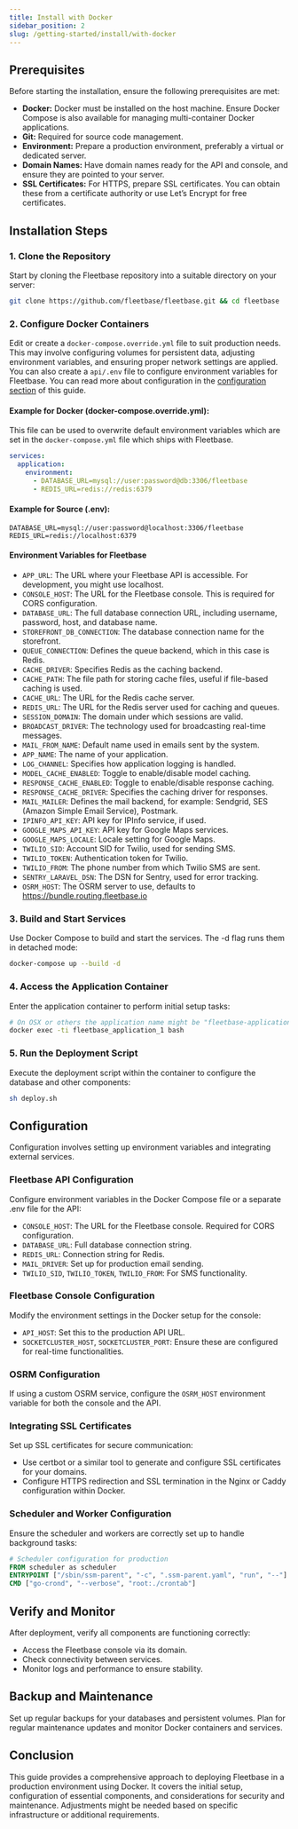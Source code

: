 ```yaml
---
title: Install with Docker
sidebar_position: 2
slug: /getting-started/install/with-docker
---
```


## Prerequisites

Before starting the installation, ensure the following prerequisites are met:

- **Docker:** Docker must be installed on the host machine. Ensure Docker Compose is also available for managing multi-container Docker applications.
- **Git:** Required for source code management.
- **Environment:** Prepare a production environment, preferably a virtual or dedicated server.
- **Domain Names:** Have domain names ready for the API and console, and ensure they are pointed to your server.
- **SSL Certificates:** For HTTPS, prepare SSL certificates. You can obtain these from a certificate authority or use Let’s Encrypt for free certificates.

## Installation Steps

### 1. Clone the Repository

Start by cloning the Fleetbase repository into a suitable directory on your server:
```bash
git clone https://github.com/fleetbase/fleetbase.git && cd fleetbase
```

### 2. Configure Docker Containers

Edit or create a `docker-compose.override.yml` file to suit production needs. This may involve configuring volumes for persistent data, adjusting environment variables, and ensuring proper network settings are applied. You can also create a `api/.env` file to configure environment variables for Fleetbase. You can read more about configuration in the [configuration section](/getting-started/configuration) of this guide.

#### Example for Docker (docker-compose.override.yml):

This file can be used to overwrite default environment variables which are set in the `docker-compose.yml` file which ships with Fleetbase.

```yaml
services:
  application:
    environment:
      - DATABASE_URL=mysql://user:password@db:3306/fleetbase
      - REDIS_URL=redis://redis:6379
```

#### Example for Source (.env):

```plaintext
DATABASE_URL=mysql://user:password@localhost:3306/fleetbase
REDIS_URL=redis://localhost:6379
```

#### Environment Variables for Fleetbase

- `APP_URL`: The URL where your Fleetbase API is accessible. For development, you might use localhost.
- `CONSOLE_HOST`: The URL for the Fleetbase console. This is required for CORS configuration.
- `DATABASE_URL`: The full database connection URL, including username, password, host, and database name.
- `STOREFRONT_DB_CONNECTION`: The database connection name for the storefront.
- `QUEUE_CONNECTION`: Defines the queue backend, which in this case is Redis.
- `CACHE_DRIVER`: Specifies Redis as the caching backend.
- `CACHE_PATH`: The file path for storing cache files, useful if file-based caching is used.
- `CACHE_URL`: The URL for the Redis cache server.
- `REDIS_URL`: The URL for the Redis server used for caching and queues.
- `SESSION_DOMAIN`: The domain under which sessions are valid.
- `BROADCAST_DRIVER`: The technology used for broadcasting real-time messages.
- `MAIL_FROM_NAME`: Default name used in emails sent by the system.
- `APP_NAME`: The name of your application.
- `LOG_CHANNEL`: Specifies how application logging is handled.
- `MODEL_CACHE_ENABLED`: Toggle to enable/disable model caching.
- `RESPONSE_CACHE_ENABLED`: Toggle to enable/disable response caching.
- `RESPONSE_CACHE_DRIVER`: Specifies the caching driver for responses.
- `MAIL_MAILER`: Defines the mail backend, for example: Sendgrid, SES (Amazon Simple Email Service), Postmark.
- `IPINFO_API_KEY`: API key for IPInfo service, if used.
- `GOOGLE_MAPS_API_KEY`: API key for Google Maps services.
- `GOOGLE_MAPS_LOCALE`: Locale setting for Google Maps.
- `TWILIO_SID`: Account SID for Twilio, used for sending SMS.
- `TWILIO_TOKEN`: Authentication token for Twilio.
- `TWILIO_FROM`: The phone number from which Twilio SMS are sent.
- `SENTRY_LARAVEL_DSN`: The DSN for Sentry, used for error tracking.
- `OSRM_HOST`: The OSRM server to use, defaults to https://bundle.routing.fleetbase.io

### 3. Build and Start Services

Use Docker Compose to build and start the services. The -d flag runs them in detached mode:
```bash
docker-compose up --build -d
```

### 4. Access the Application Container

Enter the application container to perform initial setup tasks:
```bash
# On OSX or others the application name might be "fleetbase-application-1"
docker exec -ti fleetbase_application_1 bash
```

### 5. Run the Deployment Script

Execute the deployment script within the container to configure the database and other components:
```bash
sh deploy.sh
```

## Configuration

Configuration involves setting up environment variables and integrating external services.

### Fleetbase API Configuration

Configure environment variables in the Docker Compose file or a separate .env file for the API:

- `CONSOLE_HOST`: The URL for the Fleetbase console. Required for CORS configuration.
- `DATABASE_URL`: Full database connection string.
- `REDIS_URL`: Connection string for Redis.
- `MAIL_DRIVER`: Set up for production email sending.
- `TWILIO_SID`, `TWILIO_TOKEN`, `TWILIO_FROM`: For SMS functionality.

### Fleetbase Console Configuration

Modify the environment settings in the Docker setup for the console:

- `API_HOST`: Set this to the production API URL.
- `SOCKETCLUSTER_HOST`, `SOCKETCLUSTER_PORT`: Ensure these are configured for real-time functionalities.

### OSRM Configuration

If using a custom OSRM service, configure the `OSRM_HOST` environment variable for both the console and the API.

### Integrating SSL Certificates

Set up SSL certificates for secure communication:

- Use certbot or a similar tool to generate and configure SSL certificates for your domains.
- Configure HTTPS redirection and SSL termination in the Nginx or Caddy configuration within Docker.

### Scheduler and Worker Configuration
Ensure the scheduler and workers are correctly set up to handle background tasks:

```dockerfile
# Scheduler configuration for production
FROM scheduler as scheduler
ENTRYPOINT ["/sbin/ssm-parent", "-c", ".ssm-parent.yaml", "run", "--"]
CMD ["go-crond", "--verbose", "root:./crontab"]
```

## Verify and Monitor

After deployment, verify all components are functioning correctly:

- Access the Fleetbase console via its domain.
- Check connectivity between services.
- Monitor logs and performance to ensure stability.

## Backup and Maintenance

Set up regular backups for your databases and persistent volumes. Plan for regular maintenance updates and monitor Docker containers and services.

## Conclusion

This guide provides a comprehensive approach to deploying Fleetbase in a production environment using Docker. It covers the initial setup, configuration of essential components, and considerations for security and maintenance. Adjustments might be needed based on specific infrastructure or additional requirements.